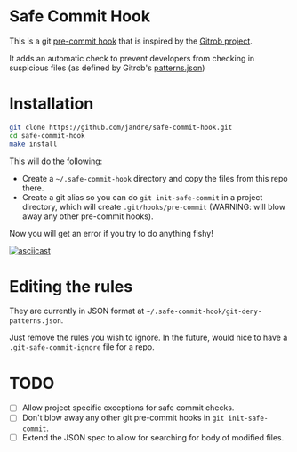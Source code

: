 # Safe Commit Hook

This is a git [pre-commit hook](https://git-scm.com/book/en/v2/Customizing-Git-Git-Hooks) that is inspired by the [Gitrob project](https://github.com/michenriksen/gitrob).

It adds an automatic check to prevent developers from checking in suspicious files (as defined by Gitrob's [patterns.json](https://github.com/michenriksen/gitrob/blob/master/patterns.json))

# Installation

```bash
git clone https://github.com/jandre/safe-commit-hook.git 
cd safe-commit-hook
make install  
```

This will do the following:

 * Create a `~/.safe-commit-hook` directory and copy the files from this repo there.
 * Create a git alias so you can do `git init-safe-commit` in a project directory, which will create `.git/hooks/pre-commit` (WARNING: will blow away
any other pre-commit hooks).

Now you will get an error if you try to do anything fishy!

[![asciicast](https://asciinema.org/a/0uqf6dcaautz599xru1kefa6b.png)](https://asciinema.org/a/0uqf6dcaautz599xru1kefa6b)

# Editing the rules

They are currently in JSON format at `~/.safe-commit-hook/git-deny-patterns.json`.

Just remove the rules you wish to ignore. In the future, would nice to have a `.git-safe-commit-ignore` file for a repo. 

# TODO

 * [ ] Allow project specific exceptions for safe commit checks.
 * [ ] Don't blow away any other git pre-commit hooks in `git init-safe-commit`.
 * [ ] Extend the JSON spec to allow for searching for body of modified files.
